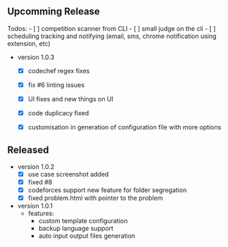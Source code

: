 
## Upcomming Release

Todos:
    - [ ] competition scanner from CLI
    - [ ] small judge on the cli
    - [ ] scheduling tracking and notifying (email, sms, chrome notification using extension, etc)


- version 1.0.3
    - [x] codechef regex fixes
    - [x] fix #6 linting issues
    - [x] UI fixes and new things on UI
    - [x] code duplicacy fixed
    - [x] customisation in generation of configuration file with more options


## Released

- version 1.0.2
    - [x] use case screenshot added
    - [x] fixed #8
    - [x] codeforces support new feature for folder segregation
    - [x] fixed problem.html with pointer to the problem

- version 1.0.1
    - features:
        - custom template configuration
        - backup language support
        - auto input output files generation
